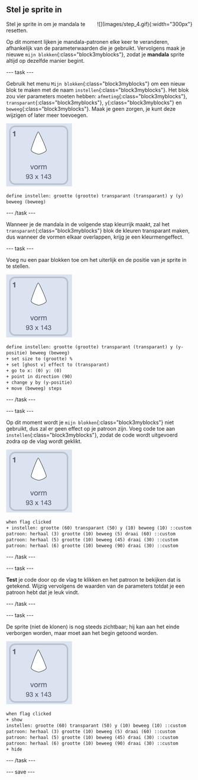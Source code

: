 ## Stel je sprite in

<div style="display: flex; flex-wrap: wrap">
<div style="flex-basis: 200px; flex-grow: 1; margin-right: 15px;">
Stel je sprite in om je mandala te resetten.
</div>
<div>
![](images/step_4.gif){:width="300px"}
</div>
</div>

Op dit moment lijken je mandala-patronen elke keer te veranderen, afhankelijk van de parameterwaarden die je gebruikt. Vervolgens maak je nieuwe `mijn blokken`{:class="block3myblocks"}, zodat je **mandala** sprite altijd op dezelfde manier begint.

--- task ---

Gebruik het menu `Mijn blokken`{:class="block3myblocks"} om een nieuw blok te maken met de naam `instellen`{:class="block3myblocks"}. Het blok zou vier parameters moeten hebben: `afmeting`{:class="block3myblocks"}, `transparant`{:class="block3myblocks"}, `y`{:class="block3myblocks"} en `beweeg`{:class="block3myblocks"}. Maak je geen zorgen, je kunt deze wijzigen of later meer toevoegen.

![De vorm sprite.](images/shape_sprite.png)

```blocks3
define instellen: grootte (grootte) transparant (transparant) y (y) beweeg (beweeg)
```

--- /task ---

Wanneer je de mandala in de volgende stap kleurrijk maakt, zal het `transparant`{:class="block3myblocks"} blok de kleuren transparant maken, dus wanneer de vormen elkaar overlappen, krijg je een kleurmengeffect.

--- task ---

Voeg nu een paar blokken toe om het uiterlijk en de positie van je sprite in te stellen.

![De vorm sprite.](images/shape_sprite.png)

```blocks3
define instellen: grootte (grootte) transparant (transparant) y (y-positie) beweeg (beweeg)
+ set size to (grootte) %
+ set [ghost v] effect to (transparant)
+ go to x: (0) y: (0)
+ point in direction (90)
+ change y by (y-positie)
+ move (beweeg) steps
```

--- /task ---

--- task ---

Op dit moment wordt je `mijn blokken`{:class="block3myblocks"} niet gebruikt, dus zal er geen effect op je patroon zijn. Voeg code toe aan `instellen`{:class="block3myblocks"}, zodat de code wordt uitgevoerd zodra op de vlag wordt geklikt.

![De vorm sprite.](images/shape_sprite.png)

```blocks3
when flag clicked
+ instellen: grootte (60) transparant (50) y (10) beweeg (10) ::custom
patroon: herhaal (3) grootte (10) beweeg (5) draai (60) ::custom
patroon: herhaal (5) grootte (10) beweeg (45) draai (30) ::custom
patroon: herhaal (6) grootte (10) beweeg (90) draai (30) ::custom
```

--- /task ---

--- task ---

**Test** je code door op de vlag te klikken en het patroon te bekijken dat is getekend. Wijzig vervolgens de waarden van de parameters totdat je een patroon hebt dat je leuk vindt.

--- /task ---

--- task ---

De sprite (niet de klonen) is nog steeds zichtbaar; hij kan aan het einde verborgen worden, maar moet aan het begin getoond worden.

![De vorm sprite.](images/shape_sprite.png)

```blocks3
when flag clicked
+ show
instellen: grootte (60) transparant (50) y (10) beweeg (10) ::custom
patroon: herhaal (3) grootte (10) beweeg (5) draai (60) ::custom
patroon: herhaal (5) grootte (10) beweeg (45) draai (30) ::custom
patroon: herhaal (6) grootte (10) beweeg (90) draai (30) ::custom
+ hide
```

--- /task ---

--- save ---
